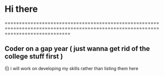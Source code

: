 # Hi there
===================================================================================================================================

Coder on a gap year ( just wanna get rid of the college stuff first )
----------------------------------------------
(|) i will work on developing my skills rather than listing them here
